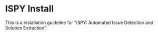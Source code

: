 # ISPY Install
This is a installation guideline for "ISPY: Automated Issue Detection and Solution Extraction".

